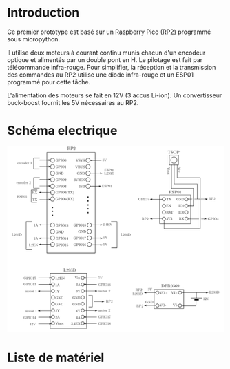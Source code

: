 # Introduction

Ce premier prototype est basé sur un Raspberry Pico (RP2) programmé sous micropython.

Il utilise deux moteurs à courant continu munis chacun d'un encodeur optique et alimentés par un double pont en H. Le pilotage est fait par télécommande infra-rouge. Pour simplifier, la réception et la transmission des commandes au RP2 utilise une diode infra-rouge et un ESP01 programmé pour cette tâche.

L'alimentation des moteurs se fait en 12V (3 accus Li-ion). Un convertisseur buck-boost fournit les 5V nécessaires au RP2.

# Schéma electrique
![](Ludomat_1.png)

# Liste de matériel
